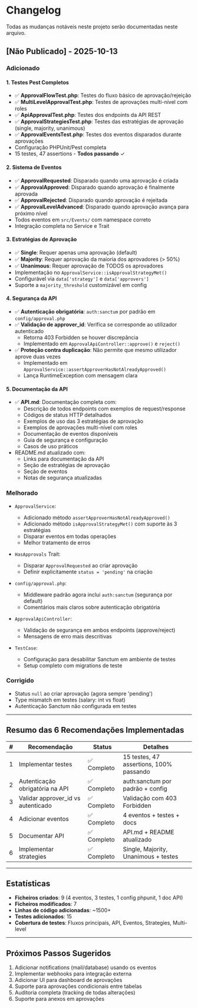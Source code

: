 # Changelog

Todas as mudanças notáveis neste projeto serão documentadas neste arquivo.

## [Não Publicado] - 2025-10-13

### Adicionado

#### 1. Testes Pest Completos
- ✅ **ApprovalFlowTest.php**: Testes do fluxo básico de aprovação/rejeição
- ✅ **MultiLevelApprovalTest.php**: Testes de aprovações multi-nível com roles
- ✅ **ApiApprovalTest.php**: Testes dos endpoints da API REST
- ✅ **ApprovalStrategiesTest.php**: Testes das estratégias de aprovação (single, majority, unanimous)
- ✅ **ApprovalEventsTest.php**: Testes dos eventos disparados durante aprovações
- Configuração PHPUnit/Pest completa
- 15 testes, 47 assertions - **Todos passando** ✓

#### 2. Sistema de Eventos
- ✅ **ApprovalRequested**: Disparado quando uma aprovação é criada
- ✅ **ApprovalApproved**: Disparado quando aprovação é finalmente aprovada
- ✅ **ApprovalRejected**: Disparado quando aprovação é rejeitada
- ✅ **ApprovalLevelAdvanced**: Disparado quando aprovação avança para próximo nível
- Todos eventos em `src/Events/` com namespace correto
- Integração completa no Service e Trait

#### 3. Estratégias de Aprovação
- ✅ **Single**: Requer apenas uma aprovação (default)
- ✅ **Majority**: Requer aprovação da maioria dos aprovadores (> 50%)
- ✅ **Unanimous**: Requer aprovação de TODOS os aprovadores
- Implementação no `ApprovalService::isApprovalStrategyMet()`
- Configurável via `data['strategy']` e `data['approvers']`
- Suporte a `majority_threshold` customizável em config

#### 4. Segurança da API
- ✅ **Autenticação obrigatória**: `auth:sanctum` por padrão em `config/approval.php`
- ✅ **Validação de approver_id**: Verifica se corresponde ao utilizador autenticado
  - Retorna 403 Forbidden se houver discrepância
  - Implementado em `ApprovalApiController::approve()` e `reject()`
- ✅ **Proteção contra duplicação**: Não permite que mesmo utilizador aprove duas vezes
  - Implementado em `ApprovalService::assertApproverHasNotAlreadyApproved()`
  - Lança RuntimeException com mensagem clara

#### 5. Documentação da API
- ✅ **API.md**: Documentação completa com:
  - Descrição de todos endpoints com exemplos de request/response
  - Códigos de status HTTP detalhados
  - Exemplos de uso das 3 estratégias de aprovação
  - Exemplos de aprovações multi-nível com roles
  - Documentação de eventos disponíveis
  - Guia de segurança e configuração
  - Casos de uso práticos
- README.md atualizado com:
  - Links para documentação da API
  - Seção de estratégias de aprovação
  - Seção de eventos
  - Notas de segurança atualizadas

### Melhorado

- `ApprovalService`:
  - Adicionado método `assertApproverHasNotAlreadyApproved()`
  - Adicionado método `isApprovalStrategyMet()` com suporte às 3 estratégias
  - Disparar eventos em todas operações
  - Melhor tratamento de erros

- `HasApprovals` Trait:
  - Disparar `ApprovalRequested` ao criar aprovação
  - Definir explicitamente `status = 'pending'` na criação

- `config/approval.php`:
  - Middleware padrão agora inclui `auth:sanctum` (segurança por default)
  - Comentários mais claros sobre autenticação obrigatória

- `ApprovalApiController`:
  - Validação de segurança em ambos endpoints (approve/reject)
  - Mensagens de erro mais descritivas

- `TestCase`:
  - Configuração para desabilitar Sanctum em ambiente de testes
  - Setup completo com migrations de teste

### Corrigido

- Status `null` ao criar aprovação (agora sempre 'pending')
- Type mismatch em testes (salary: int vs float)
- Autenticação Sanctum não configurada em testes

---

## Resumo das 6 Recomendações Implementadas

| # | Recomendação | Status | Detalhes |
|---|--------------|--------|----------|
| 1 | Implementar testes | ✅ Completo | 15 testes, 47 assertions, 100% passando |
| 2 | Autenticação obrigatória na API | ✅ Completo | auth:sanctum por padrão + config |
| 3 | Validar approver_id vs autenticado | ✅ Completo | Validação com 403 Forbidden |
| 4 | Adicionar eventos | ✅ Completo | 4 eventos + testes + docs |
| 5 | Documentar API | ✅ Completo | API.md + README atualizado |
| 6 | Implementar strategies | ✅ Completo | Single, Majority, Unanimous + testes |

---

## Estatísticas

- **Ficheiros criados**: 9 (4 eventos, 3 testes, 1 config phpunit, 1 doc API)
- **Ficheiros modificados**: 7
- **Linhas de código adicionadas**: ~1500+
- **Testes adicionados**: 15
- **Cobertura de testes**: Fluxos principais, API, Eventos, Strategies, Multi-level

---

## Próximos Passos Sugeridos

1. Adicionar notifications (mail/database) usando os eventos
2. Implementar webhooks para integração externa
3. Adicionar UI para dashboard de aprovações
4. Suporte para aprovações condicionais entre tabelas
5. Auditoria completa (tracking de todas alterações)
6. Suporte para anexos em aprovações
